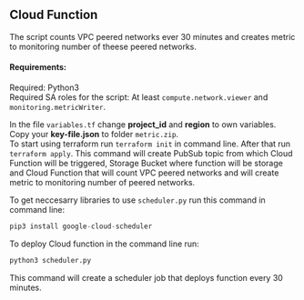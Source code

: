 ## Cloud Function 
The script counts VPC peered networks ever 30 minutes and creates metric to monitoring number of theese peered networks.

#### Requirements:
Required: Python3  
Required SA roles for the script: At least `compute.network.viewer` and `monitoring.metricWriter`.  

In the file `variables.tf` change **project_id** and **region** to own variables.  
Copy your **key-file.json** to folder `metric.zip`.  
To start using terraform run `terraform init` in command line. After that run `terraform apply`. This command will create PubSub topic from which Cloud Function will be triggered, Storage Bucket where function will be storage and Cloud Function that will count VPC peered networks and will create metric to monitoring number of peered networks.  

To get neccesarry libraries to use `scheduler.py` run this command in command line:
```python
pip3 install google-cloud-scheduler
```
To deploy Cloud function in the command line run:
```python
python3 scheduler.py
```
This command will create a scheduler job that deploys function every 30 minutes.
